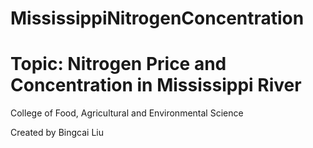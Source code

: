 # MississippiNitrogenConcentration
# Topic: Nitrogen Price and Concentration in Mississippi River
College of Food, Agricultural and Environmental Science

Created by Bingcai Liu
